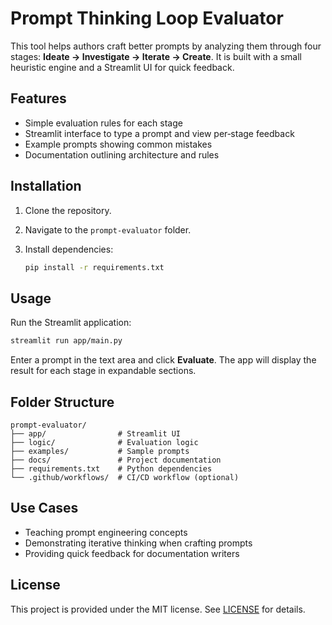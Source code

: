 # Prompt Thinking Loop Evaluator

This tool helps authors craft better prompts by analyzing them through four
stages: **Ideate → Investigate → Iterate → Create**. It is built with a small
heuristic engine and a Streamlit UI for quick feedback.

## Features

- Simple evaluation rules for each stage
- Streamlit interface to type a prompt and view per‑stage feedback
- Example prompts showing common mistakes
- Documentation outlining architecture and rules

## Installation

1. Clone the repository.
2. Navigate to the `prompt-evaluator` folder.
3. Install dependencies:

   ```bash
   pip install -r requirements.txt
   ```

## Usage

Run the Streamlit application:

```bash
streamlit run app/main.py
```

Enter a prompt in the text area and click **Evaluate**. The app will display the
result for each stage in expandable sections.

## Folder Structure

```
prompt-evaluator/
├── app/                # Streamlit UI
├── logic/              # Evaluation logic
├── examples/           # Sample prompts
├── docs/               # Project documentation
├── requirements.txt    # Python dependencies
└── .github/workflows/  # CI/CD workflow (optional)
```

## Use Cases

- Teaching prompt engineering concepts
- Demonstrating iterative thinking when crafting prompts
- Providing quick feedback for documentation writers

## License

This project is provided under the MIT license. See [LICENSE](../LICENSE) for
details.

